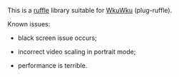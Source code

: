 This is a [ruffle](https://github.com/ruffle-rs/ruffle) library suitable for [WkuWku](https://github.com/TTTUUUIII/WKuWKu) (plug-ruffle).

Known issues:

- black screen issue occurs;

- incorrect video scaling in portrait mode;

- performance is terrible.